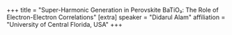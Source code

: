 +++
title = "Super-Harmonic Generation in Perovskite BaTiO₃: The Role of Electron-Electron Correlations"
[extra]
speaker = "Didarul Alam"
affiliation = "University of Central Florida, USA"
+++
